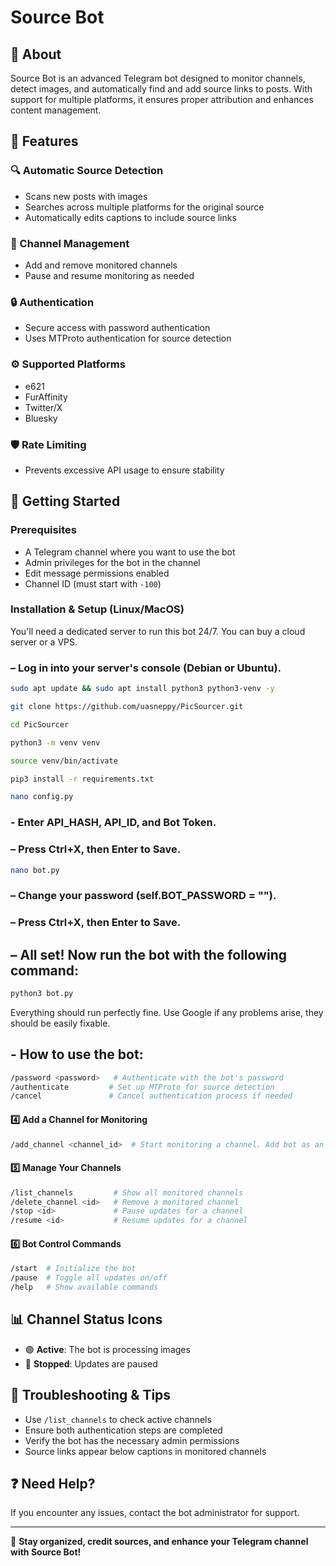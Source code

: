 # Source Bot

## 🤖 About
Source Bot is an advanced Telegram bot designed to monitor channels, detect images, and automatically find and add source links to posts. With support for multiple platforms, it ensures proper attribution and enhances content management.

## 🚀 Features

### 🔍 Automatic Source Detection
- Scans new posts with images
- Searches across multiple platforms for the original source
- Automatically edits captions to include source links

### 📡 Channel Management
- Add and remove monitored channels
- Pause and resume monitoring as needed

### 🔒 Authentication
- Secure access with password authentication
- Uses MTProto authentication for source detection

### ⚙️ Supported Platforms
- e621
- FurAffinity
- Twitter/X
- Bluesky

### 🛡️ Rate Limiting
- Prevents excessive API usage to ensure stability

## 📖 Getting Started

### Prerequisites
- A Telegram channel where you want to use the bot
- Admin privileges for the bot in the channel
- Edit message permissions enabled
- Channel ID (must start with `-100`)

### Installation & Setup (Linux/MacOS)

You'll need a dedicated server to run this bot 24/7. You can buy a cloud server or a VPS.

### – Log in into your server's console (Debian or Ubuntu).

```sh
sudo apt update && sudo apt install python3 python3-venv -y
```

```sh
git clone https://github.com/uasneppy/PicSourcer.git
```

```sh
cd PicSourcer
```

```sh
python3 -m venv venv
```
```sh
source venv/bin/activate
```

```sh
pip3 install -r requirements.txt
```
```sh
nano config.py
```

### - Enter API_HASH, API_ID, and Bot Token.
### – Press Ctrl+X, then Enter to Save.

```sh
nano bot.py
```

### – Change your password (self.BOT_PASSWORD = "").
### – Press Ctrl+X, then Enter to Save.

## – All set! Now run the bot with the following command:

```sh
python3 bot.py
```
Everything should run perfectly fine. Use Google if any problems arise, they should be easily fixable. 

## - How to use the bot: 

```sh
/password <password>   # Authenticate with the bot's password
/authenticate         # Set up MTProto for source detection
/cancel               # Cancel authentication process if needed
```

#### 4️⃣ Add a Channel for Monitoring
```sh
/add_channel <channel_id>  # Start monitoring a channel. Add bot as an admin with a permission to edit messages first!
```

#### 5️⃣ Manage Your Channels
```sh
/list_channels         # Show all monitored channels
/delete_channel <id>   # Remove a monitored channel
/stop <id>             # Pause updates for a channel
/resume <id>           # Resume updates for a channel
```

#### 6️⃣ Bot Control Commands
```sh
/start  # Initialize the bot
/pause  # Toggle all updates on/off
/help   # Show available commands
```

## 📊 Channel Status Icons
- 🟢 **Active**: The bot is processing images
- 🔴 **Stopped**: Updates are paused

## 🔧 Troubleshooting & Tips
- Use `/list_channels` to check active channels
- Ensure both authentication steps are completed
- Verify the bot has the necessary admin permissions
- Source links appear below captions in monitored channels

## ❓ Need Help?
If you encounter any issues, contact the bot administrator for support.

---
📌 **Stay organized, credit sources, and enhance your Telegram channel with Source Bot!**
